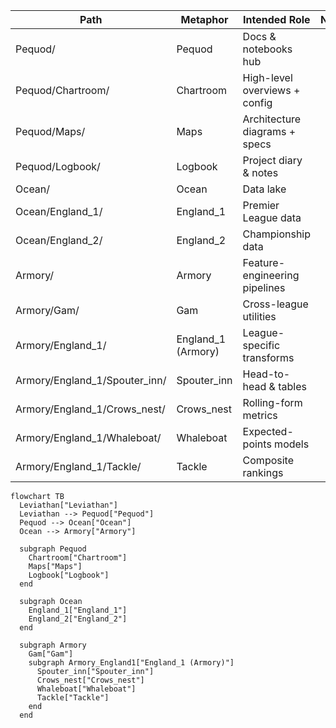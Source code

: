 | Path | Metaphor | Intended Role | Notes |
|------|----------|---------------|-------|
| Pequod/ | Pequod | Docs & notebooks hub |  |
| Pequod/Chartroom/ | Chartroom | High-level overviews + config |  |
| Pequod/Maps/ | Maps | Architecture diagrams + specs |  |
| Pequod/Logbook/ | Logbook | Project diary & notes |  |
| Ocean/ | Ocean | Data lake |  |
| Ocean/England_1/ | England_1 | Premier League data |  |
| Ocean/England_2/ | England_2 | Championship data |  |
| Armory/ | Armory | Feature-engineering pipelines |  |
| Armory/Gam/ | Gam | Cross-league utilities |  |
| Armory/England_1/ | England_1 (Armory) | League-specific transforms |  |
| Armory/England_1/Spouter_inn/ | Spouter_inn | Head-to-head & tables |  |
| Armory/England_1/Crows_nest/ | Crows_nest | Rolling-form metrics |  |
| Armory/England_1/Whaleboat/ | Whaleboat | Expected-points models |  |
| Armory/England_1/Tackle/ | Tackle | Composite rankings |  |

```mermaid
flowchart TB
  Leviathan["Leviathan"]
  Leviathan --> Pequod["Pequod"]
  Pequod --> Ocean["Ocean"]
  Ocean --> Armory["Armory"]

  subgraph Pequod
    Chartroom["Chartroom"]
    Maps["Maps"]
    Logbook["Logbook"]
  end

  subgraph Ocean
    England_1["England_1"]
    England_2["England_2"]
  end

  subgraph Armory
    Gam["Gam"]
    subgraph Armory_England1["England_1 (Armory)"]
      Spouter_inn["Spouter_inn"]
      Crows_nest["Crows_nest"]
      Whaleboat["Whaleboat"]
      Tackle["Tackle"]
    end
  end
```